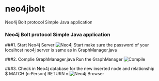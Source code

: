 # neo4jbolt
Neo4j Bolt protocol Simple Java application

### **Neo4j Bolt protocol Simple Java application**

###1. Start Neo4j Server 
![Neo4j Start](https://c5.staticflickr.com/6/5523/29974869604_0489cff7d8.jpg)
make sure the password of your localhost neo4j server is same as in GraphManager.java

###2. Complie GraphManager.java Run the GraphManager
![Compile](https://c5.staticflickr.com/6/5805/30489564372_9343cd2884_b.jpg)

###3. Check in Neo4j database for the new inserted node and relationship $ MATCH (n:Person) RETURN n
![Neo4j Browser](https://c5.staticflickr.com/6/5339/29974869684_8eb5856cd4_b.jpg)
